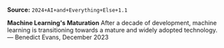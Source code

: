 **Source:** `2024+AI+and+Everything+Else+1.1`

**Machine Learning's Maturation**
After a decade of development, machine learning is transitioning towards a mature and widely adopted technology. — Benedict Evans, December 2023
